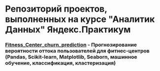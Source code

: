 # Репозиторий проектов, выполненных на курсе "Аналитик Данных" Яндекс.Практикум

### <a href="https://github.com/IrinaCherkova/Projects/tree/main/Fitness_Center_churn_prediction">Fitness_Center_churn_prediction</a> - <b>Прогнозирование вероятности оттока пользователей для фитнес-центров (Pandas, Scikit-learn, Matplotlib, Seaborn, машинное обучение, классификация, кластеризация)</b>
